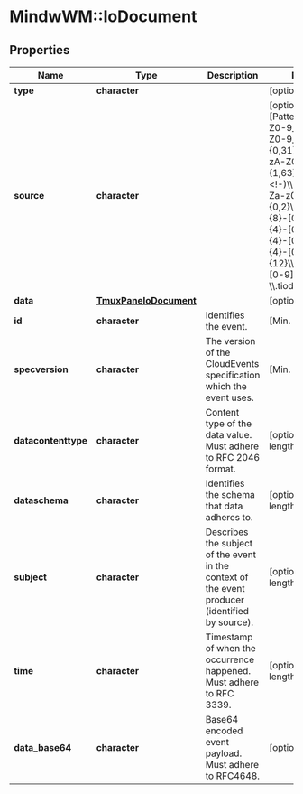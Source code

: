 # MindwWM::IoDocument


## Properties
Name | Type | Description | Notes
------------ | ------------- | ------------- | -------------
**type** | **character** |  | [optional] 
**source** | **character** |  | [optional] [Pattern: [a-zA-Z0-9_][a-zA-Z0-9_-]{0,31}\\\\.(?!-)[a-zA-Z0-9-]{1,63}(?&lt;!-)\\\\.tmux\\\\.[A-Za-z0-9+/]*&#x3D;{0,2}\\.[0-9a-f]{8}-[0-9a-f]{4}-[0-9a-f]{4}-[0-9a-f]{4}-[0-9a-f]{12}\\\\.[0-9]+?\\\\.[0-9]+?\\\\.tiodocument$] 
**data** | [**TmuxPaneIoDocument**](TmuxPaneIoDocument.md) |  | [optional] 
**id** | **character** | Identifies the event. | [Min. length: 1] 
**specversion** | **character** | The version of the CloudEvents specification which the event uses. | [Min. length: 1] 
**datacontenttype** | **character** | Content type of the data value. Must adhere to RFC 2046 format. | [optional] [Min. length: 1] 
**dataschema** | **character** | Identifies the schema that data adheres to. | [optional] [Min. length: 1] 
**subject** | **character** | Describes the subject of the event in the context of the event producer (identified by source). | [optional] [Min. length: 1] 
**time** | **character** | Timestamp of when the occurrence happened. Must adhere to RFC 3339. | [optional] [Min. length: 1] 
**data_base64** | **character** | Base64 encoded event payload. Must adhere to RFC4648. | [optional] 


